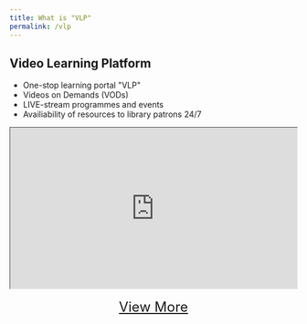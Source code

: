 ```yaml
---
title: What is "VLP"
permalink: /vlp
---
```

## Video Learning Platform

* One-stop learning portal "VLP"
* Videos on Demands (VODs)
* LIVE-stream programmes and events
* Availiability of resources to library patrons 24/7 

<!--iframe title="how to read SPH enewspapers" width="560" height="315" src="https://www.youtube.com/embed/brkz6074lXw" frameborder="0" allow="accelerometer; autoplay; encrypted-media; gyroscope; picture-in-picture" allowfullscreen></iframe-->

<style>.embed-container { position: relative; padding-bottom: 56.25%; height: 0; overflow: hidden; max-width: 100%; } .embed-container iframe, .embed-container object, .embed-container embed { position: absolute; top: 0; left: 0; width: 100%; height: 100%; }</style><div class='embed-container'><iframe src="https://nlb.ap.panopto.com/Panopto/Pages/Embed.aspx?id=461865bf-3321-4156-b075-ad2c004465ed&autoplay=false&offerviewer=true&showtitle=true&showbrand=true&start=0&interactivity=all" height="405" width="720" style="border: 1px solid #464646;" allowfullscreen allow="autoplay"></iframe></div>
<br>
<div align="center" style="font-size:18pt;"><a href="https://nlb.ap.panopto.com">View More</a></div>
<a name="viewmore"></a>